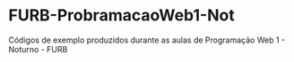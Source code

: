 # FURB-ProbramacaoWeb1-Not
Códigos de exemplo produzidos durante as aulas de Programação Web 1 - Noturno - FURB
